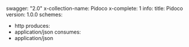 swagger: "2.0"
x-collection-name: Pidoco
x-complete: 1
info:
  title: Pidoco
  version: 1.0.0
schemes:
- http
produces:
- application/json
consumes:
- application/json